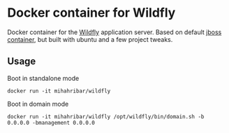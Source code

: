# Docker container for Wildfly

Docker container for the [Wildfly](http://wildfly.org) application server. Based on default [jboss container](https://github.com/jboss/dockerfiles/tree/master/wildfly), but built with ubuntu and a few project tweaks.

## Usage

Boot in standalone mode

```
docker run -it mihahribar/wildfly
```

Boot in domain mode

```
docker run -it mihahribar/wildfly /opt/wildfly/bin/domain.sh -b 0.0.0.0 -bmanagement 0.0.0.0
```
